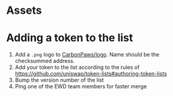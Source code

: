 # Assets

# Adding a token to the list

 1. Add a `.png` logo to [CarbonPaws/logo](./CarbonPaws/logo). Name should be the checksummed address.
 2. Add your token to the list according to the rules of https://github.com/uniswap/token-lists#authoring-token-lists
 3. Bump the version number of the list
 4. Ping one of the EWD team members for faster merge
